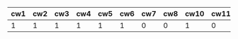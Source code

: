 | cw1 | cw2 | cw3 | cw4 | cw5 | cw6 | cw7 | cw8 | cw10 | cw11 | cw12 | kolo1pkt |
|-----|-----|-----|-----|-----|-----|-----|-----|------|------|------|----------|
|   1 |   1 |   1 |   1 |   1 |   1 |   0 |   0 |    1 |    0 |    1 |       45 |
